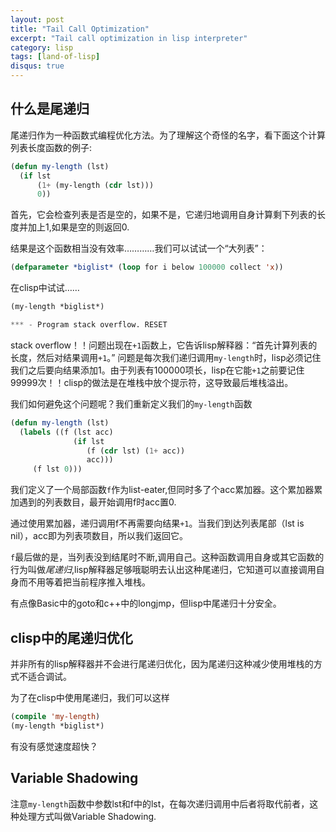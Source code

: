 ```yaml
---
layout: post
title: "Tail Call Optimization"
excerpt: "Tail call optimization in lisp interpreter"
category: lisp
tags: [land-of-lisp]
disqus: true
---
```



## 什么是尾递归

尾递归作为一种函数式编程优化方法。为了理解这个奇怪的名字，看下面这个计算列表长度函数的例子:

```cl
(defun my-length (lst)
  (if lst
      (1+ (my-length (cdr lst)))
      0))
```

首先，它会检查列表是否是空的，如果不是，它递归地调用自身计算剩下列表的长度并加上1,如果是空的则返回0.

结果是这个函数相当没有效率…………我们可以试试一个“大列表”：

```cl
(defparameter *biglist* (loop for i below 100000 collect 'x))
```

在clisp中试试……

```cl
(my-length *biglist*)

*** - Program stack overflow. RESET
```

stack overflow！！问题出现在`+1`函数上，它告诉lisp解释器：“首先计算列表的长度，然后对结果调用`+1`。”
问题是每次我们递归调用`my-length`时，lisp必须记住我们之后要向结果添加1。由于列表有100000项长，lisp在它能`+1`之前要记住99999次！！clisp的做法是在堆栈中放个提示符，这导致最后堆栈溢出。

我们如何避免这个问题呢？我们重新定义我们的`my-length`函数

```cl linenos
(defun my-length (lst)
  (labels ((f (lst acc)
              (if lst
                 (f (cdr lst) (1+ acc))
                 acc)))
     (f lst 0)))
```

我们定义了一个局部函数`f`作为list-eater,但同时多了个acc累加器。这个累加器累加遇到的列表数目，最开始调用f时acc置0.

通过使用累加器，递归调用f不再需要向结果`+1`。当我们到达列表尾部（lst is nil），acc即为列表项数目，所以我们返回它。

`f`最后做的是，当列表没到结尾时不断,调用自己。这种函数调用自身或其它函数的行为叫做*尾递归*,lisp解释器足够哦聪明去认出这种尾递归，它知道可以直接调用自身而不用等着把当前程序推入堆栈。

有点像Basic中的goto和c++中的longjmp，但lisp中尾递归十分安全。

## clisp中的尾递归优化

并非所有的lisp解释器并不会进行尾递归优化，因为尾递归这种减少使用堆栈的方式不适合调试。

为了在clisp中使用尾递归，我们可以这样

```cl
(compile 'my-length)
(my-length *biglist*)
```

有没有感觉速度超快？

## Variable Shadowing

注意`my-length`函数中参数lst和f中的lst，在每次递归调用中后者将取代前者，这种处理方式叫做Variable Shadowing.
